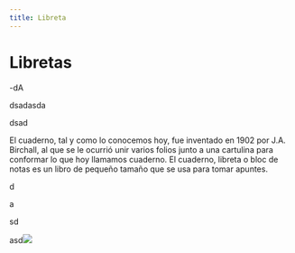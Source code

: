 ```yaml
---
title: Libreta
---
```


# Libretas

-dA

dsadasda

dsad

El cuaderno, tal y como lo conocemos hoy, fue inventado en 1902 por J.A. Birchall, al que se le ocurrió unir varios folios junto a una cartulina para conformar lo que hoy llamamos cuaderno. El cuaderno, libreta o bloc de notas es un libro de pequeño tamaño que se usa para tomar apuntes.

d

a

sd

asd![](/favicon.svg)
